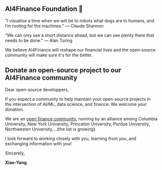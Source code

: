 ## AI4Finance Foundation 👋

<!--

**Here are some ideas to get you started:**

🙋‍♀️ A short introduction - what is your organization all about?
🌈 Contribution guidelines - how can the community get involved?
👩‍💻 Useful resources - where can the community find your docs? Is there anything else the community should know?
🍿 Fun facts - what does your team eat for breakfast?
🧙 Remember, you can do mighty things with the power of [Markdown](https://docs.github.com/github/writing-on-github/getting-started-with-writing-and-formatting-on-github/basic-writing-and-formatting-syntax)
-->

"I visualise a time when we will be to robots what dogs are to humans, and I’m rooting for the machines." — Claude Shannon

"We can only see a short distance ahead, but we can see plenty there that needs to be done." — Alan Turing

We believe AI4Finance will reshape our financial lives and the open-source community will make sure it's for the better.


## Donate an open-source project to our AI4Finance community

Dear open-source developpers, 

If you expect a community to help maintain your open-source projects in the intersection of AI/ML, data science, and finance. We welcome your donation.

We are an [open finance community](https://openfin.engineering.columbia.edu/), running by an alliance among Columbia University, New York University, Princeton University, Purdue University, Northwesten University,...(the list is growing).  

I look forward to working closely with you, learning from you, and exchanging information with you!

Sincerely,

**Xiao-Yang**
